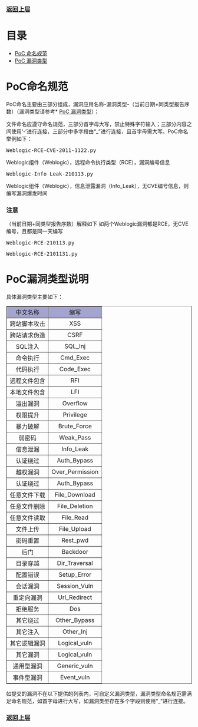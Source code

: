### [返回上层](../POC.md)


# 目录

* [PoC 命名规范](#PoC命名规范)
* [PoC 漏洞类型](#PoC漏洞类型说明)

# PoC命名规范

PoC命名主要由三部分组成，漏洞应用名称-漏洞类型-（当前日期+同类型报告序数）（漏洞类型请参考* [PoC 漏洞类型](#PoC漏洞类型说明)）；

文件命名应遵守命名规范，三部分首字母大写，禁止特殊字符输入；三部分内容之间使用‘-’进行连接，三部分中多字段由“_”进行连接，且首字母需大写。PoC命名举例如下：

<pre>Weblogic-RCE-CVE-2011-1122.py</pre> 
Weblogic组件（Weblogic），远程命令执行类型（RCE），漏洞编号信息

<pre>Weblogic-Info_Leak-210113.py</pre>

Weblogic组件（Weblogic），信息泄露漏洞（Info_Leak），无CVE编号信息，则编写漏洞爆发时间

### 注意
（当前日期+同类型报告序数）解释如下
如两个Weblogic漏洞都是RCE，无CVE编号，且都是同一天编写
<pre>Weblogic-RCE-210113.py</pre> 
<pre>Weblogic-RCE-2101131.py</pre> 

# PoC漏洞类型说明

具体漏洞类型主要如下：

<table border=1 style="text-align:center">
    <tr style="background-color:rgb(164, 164, 208)"><td>中文名称</td><td>缩写</td></tr>
    <tr><td> 跨站脚本攻击 </td><td> XSS</td></tr>
    <tr><td> 跨站请求伪造 </td><td> CSRF</td></tr>
    <tr><td> SQL注入 </td><td> SQL_Inj</td></tr>
    <tr><td> 命令执行 </td><td> Cmd_Exec</td></tr>
    <tr><td> 代码执行 </td><td> Code_Exec</td></tr>
    <tr><td> 远程文件包含 </td><td> RFI</td></tr>
    <tr><td> 本地文件包含 </td><td> LFI</td></tr>
    <tr><td> 溢出漏洞 </td><td> Overflow</td></tr>
    <tr><td> 权限提升 </td><td> Privilege</td></tr>
    <tr><td> 暴力破解 </td><td> Brute_Force</td></tr>
    <tr><td> 弱密码 </td><td> Weak_Pass</td></tr>
    <tr><td> 信息泄漏 </td><td> Info_Leak</td></tr>
    <tr><td> 认证绕过 </td><td> Auth_Bypass</td></tr>
    <tr><td> 越权漏洞 </td><td> Over_Permission</td></tr>
    <tr><td> 认证绕过 </td><td> Auth_Bypass</td></tr>
    <tr><td> 任意文件下载 </td><td> File_Download</td></tr>
    <tr><td> 任意文件删除 </td><td> File_Deletion</td></tr>
    <tr><td> 任意文件读取 </td><td> File_Read</td></tr>
    <tr><td> 文件上传 </td><td> File_Upload</td></tr>
    <tr><td> 密码重置 </td><td> Rest_pwd</td></tr>
    <tr><td> 后门 </td><td> Backdoor</td></tr>
    <tr><td> 目录穿越 </td><td> Dir_Traversal</td></tr>
    <tr><td> 配置错误 </td><td> Setup_Error</td></tr>
    <tr><td> 会话漏洞 </td><td> Session_Vuln</td></tr>
    <tr><td> 重定向漏洞 </td><td> Url_Redirect</td></tr>
  	<tr><td> 拒绝服务 </td><td> Dos</td></tr>
    <tr><td> 其它绕过 </td><td> Other_Bypass</td></tr>
    <tr><td> 其它注入 </td><td> Other_Inj</td></tr>
  	<tr><td> 其它逻辑漏洞 </td><td> Logical_vuln</td></tr>
    <tr><td> 其它漏洞 </td><td> Logical_vuln</td></tr>
  	<tr><td> 通用型漏洞 </td><td> Generic_vuln</td></tr>
    <tr><td> 事件型漏洞 </td><td> Event_vuln</td></tr>
</table>

如提交的漏洞不在以下提供的列表内，可自定义漏洞类型，漏洞类型命名规范需满足命名规范，如首字母进行大写，如漏洞类型存在多个字段则使用“_”进行连接。

### [返回上层](../POC.md)

